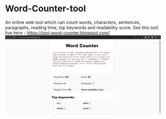 # Word-Counter-tool
An online web tool which can count words, characters, sentences, paragraphs, reading time, top keywords and readability score. See this tool live here - https://tool-word-counter.blogspot.com/
![alt text](https://github.com/monowarz/Word-Counter-tool/blob/master/demo.png)
